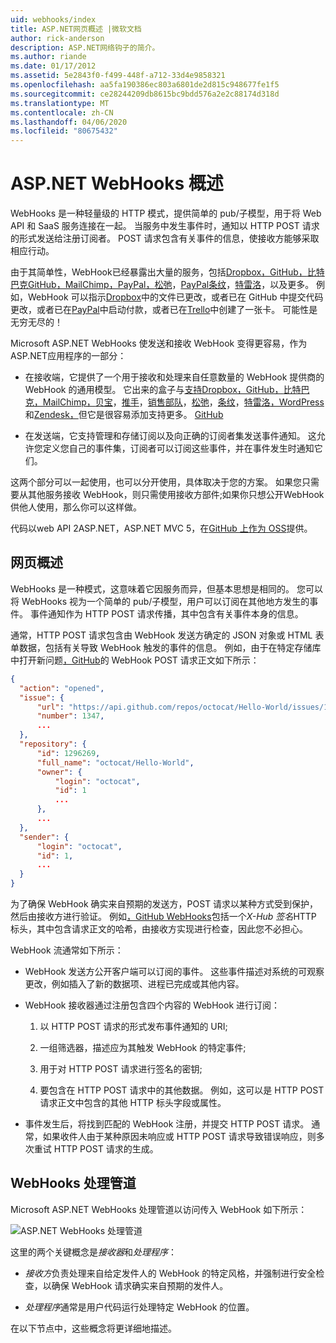 ```yaml
---
uid: webhooks/index
title: ASP.NET网页概述 |微软文档
author: rick-anderson
description: ASP.NET网络钩子的简介。
ms.author: riande
ms.date: 01/17/2012
ms.assetid: 5e2843f0-f499-448f-a712-33d4e9858321
ms.openlocfilehash: aa5fa190386ec803a6801de2d815c948677fe1f5
ms.sourcegitcommit: ce28244209db8615bc9bdd576a2e2c88174d318d
ms.translationtype: MT
ms.contentlocale: zh-CN
ms.lasthandoff: 04/06/2020
ms.locfileid: "80675432"
---
```

# <a name="aspnet-webhooks-overview"></a>ASP.NET WebHooks 概述

WebHooks 是一种轻量级的 HTTP 模式，提供简单的 pub/子模型，用于将 Web API 和 SaaS 服务连接在一起。 当服务中发生事件时，通知以 HTTP POST 请求的形式发送给注册订阅者。 POST 请求包含有关事件的信息，使接收方能够采取相应行动。

由于其简单性，WebHook已经暴露出大量的服务，包括[Dropbox，GitHub，](http://dropbox.com/)[比特巴克](https://bitbucket.org/)[GitHub](https://www.github.com/)[，MailChimp，PayPal，](http://www.mailchimp.com/)[松弛](http://www.slack.com)，[PayPal](http://www.paypal.com/)[条纹](http://www.stripe.com)，[特雷洛](http://www.trello.com/)，以及更多。 例如，WebHook 可以指示[Dropbox](http://dropbox.com/)中的文件已更改，或者已在 GitHub 中提交代码更改，或者已在[PayPal](http://www.paypal.com/)中启动付款，或者已在[Trello](http://www.trello.com/)中创建了一张卡。 可能性是无穷无尽的！

Microsoft ASP.NET WebHooks 使发送和接收 WebHook 变得更容易，作为ASP.NET应用程序的一部分：

* 在接收端，它提供了一个用于接收和处理来自任意数量的 WebHook 提供商的 WebHook 的通用模型。 它出来的盒子与[支持Dropbox，GitHub，](http://dropbox.com/)[比特巴克](https://bitbucket.org/)[，MailChimp，](http://www.mailchimp.com/)[贝宝](http://www.paypal.com/)，[推手](http://www.pusher.com)，[销售部队](http://www.salesforce.com)，[松弛](http://www.slack.com)，[条纹](http://www.stripe.com)，[特雷洛](http://www.trello.com/)[，WordPress](http://www.wordpress.com)和[Zendesk，](https://www.zendesk.com/)但它是很容易添加支持更多。 [GitHub](https://www.github.com/)

* 在发送端，它支持管理和存储订阅以及向正确的订阅者集发送事件通知。 这允许您定义您自己的事件集，订阅者可以订阅这些事件，并在事件发生时通知它们。

这两个部分可以一起使用，也可以分开使用，具体取决于您的方案。 如果您只需要从其他服务接收 WebHook，则只需使用接收方部件;如果你只想公开WebHook供他人使用，那么你可以这样做。

代码以web API 2ASP.NET，ASP.NET MVC 5，在[GitHub 上作为 OSS](https://github.com/aspnet/WebHooks)提供。

## <a name="webhooks-overview"></a>网页概述

WebHooks 是一种模式，这意味着它因服务而异，但基本思想是相同的。 您可以将 WebHooks 视为一个简单的 pub/子模型，用户可以订阅在其他地方发生的事件。 事件通知作为 HTTP POST 请求传播，其中包含有关事件本身的信息。

通常，HTTP POST 请求包含由 WebHook 发送方确定的 JSON 对象或 HTML 表单数据，包括有关导致 WebHook 触发的事件的信息。 例如，由于在特定存储库中打开新问题[，GitHub](https://www.github.com/)的 WebHook POST 请求正文如下所示：

```json
{
  "action": "opened",
  "issue": {
      "url": "https://api.github.com/repos/octocat/Hello-World/issues/1347",
      "number": 1347,
      ...
  },
  "repository": {
      "id": 1296269,
      "full_name": "octocat/Hello-World",
      "owner": {
          "login": "octocat",
          "id": 1
          ...
      },
      ...
  },
  "sender": {
      "login": "octocat",
      "id": 1,
      ...
  }
}
```

为了确保 WebHook 确实来自预期的发送方，POST 请求以某种方式受到保护，然后由接收方进行验证。 例如[，GitHub WebHooks](https://developer.github.com/webhooks/)包括一个*X-Hub 签名*HTTP 标头，其中包含请求正文的哈希，由接收方实现进行检查，因此您不必担心。

WebHook 流通常如下所示：

* WebHook 发送方公开客户端可以订阅的事件。 这些事件描述对系统的可观察更改，例如插入了新的数据项、进程已完成或其他内容。

* WebHook 接收器通过注册包含四个内容的 WebHook 进行订阅：

     1. 以 HTTP POST 请求的形式发布事件通知的 URI;

     2. 一组筛选器，描述应为其触发 WebHook 的特定事件;

     3. 用于对 HTTP POST 请求进行签名的密钥;

     4. 要包含在 HTTP POST 请求中的其他数据。 例如，这可以是 HTTP POST 请求正文中包含的其他 HTTP 标头字段或属性。

* 事件发生后，将找到匹配的 WebHook 注册，并提交 HTTP POST 请求。 通常，如果收件人由于某种原因未响应或 HTTP POST 请求导致错误响应，则多次重试 HTTP POST 请求的生成。

## <a name="webhooks-processing-pipeline"></a>WebHooks 处理管道

Microsoft ASP.NET WebHooks 处理管道以访问传入 WebHook 如下所示：

![ASP.NET WebHooks 处理管道](_static/WebHookReceivers.png)

这里的两个关键概念是*接收器*和*处理程序*：

* *接收方*负责处理来自给定发件人的 WebHook 的特定风格，并强制进行安全检查，以确保 WebHook 请求确实来自预期的发件人。

* *处理程序*通常是用户代码运行处理特定 WebHook 的位置。

在以下节点中，这些概念将更详细地描述。
